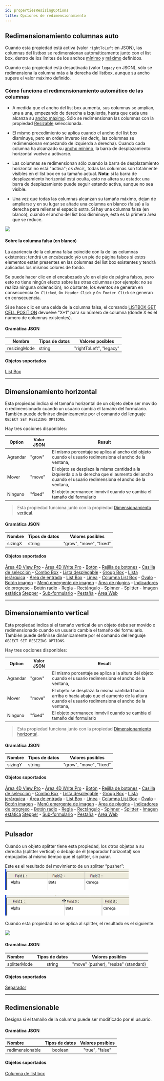 ```yaml
---
id: propertiesResizingOptions
title: Opciones de redimensionamiento
---
```


## Redimensionamiento columnas auto

Cuando esta propiedad está activa (valor `rightToLeft` en JSON), las columnas del listbox se redimensionan automáticamente junto con el list box, dentro de los límites de los anchos [mínimo](properties_CoordinatesAndSizing.md#minimum-width) y [máximo](properties_CoordinatesAndSizing.md#maximum-width) definidos.

Cuando esta propiedad está desactivada (valor `legacy` en JSON), sólo se redimensiona la columna más a la derecha del listbox, aunque su ancho supere el valor máximo definido.

### Cómo funciona el redimensionamiento automático de las columnas

* A medida que el ancho del list box aumenta, sus columnas se amplían, una a una, empezando de derecha a izquierda, hasta que cada una alcanza su [ancho máximo](properties_CoordinatesAndSizing.md#maximum-width). Sólo se redimensionan las columnas con la propiedad [Resizable](#resizable) seleccionada.

* El mismo procedimiento se aplica cuando el ancho del list box disminuye, pero en orden inverso (*es decir,*, las columnas se redimensionan empezando de izquierda a derecha). Cuando cada columna ha alcanzado su [ancho mínimo](properties_CoordinatesAndSizing.md#minimum-width), la barra de desplazamiento horizontal vuelve a activarse.

* Las columnas se redimensionan sólo cuando la barra de desplazamiento horizontal no está "activa"; *es decir,*, todas las columnas son totalmente visibles en el list box en su tamaño actual. **Nota**: si la barra de desplazamiento horizontal está oculta, esto no altera su estado: una barra de desplazamiento puede seguir estando activa, aunque no sea visible.

* Una vez que todas las columnas alcanzan su tamaño máximo, dejan de ampliarse y en su lugar se añade una columna en blanco (falsa) a la derecha para rellenar el espacio extra. Si hay una columna falsa (en blanco), cuando el ancho del list box disminuye, ésta es la primera área que se reduce.

![](../assets/en/FormObjects/property_columnAutoResizing.png)

#### Sobre la columna falsa (en blanco)

La apariencia de la columna falsa coincide con la de las columnas existentes; tendrá un encabezado y/o un pie de página falsos si estos elementos están presentes en las columnas del list box existentes y tendrá aplicados los mismos colores de fondo.

Se puede hacer clic en el encabezado y/o en el pie de página falsos, pero esto no tiene ningún efecto sobre las otras columnas (por ejemplo: no se realiza ninguna ordenación); no obstante, los eventos se generan en consecuencia `On Clicked`, `On Header Click` y `On Footer Click` se generan en consecuencia.

Si se hace clic en una celda de la columna falsa, el comando [LISTBOX GET CELL POSITION](https://doc.4d.com/4Dv17R6/4D/17-R6/LISTBOX-GET-CELL-POSITION.301-4311145.en.html) devuelve "X+1" para su número de columna (donde X es el número de columnas existentes).

#### Gramática JSON

| Nombre       | Tipos de datos | Valores posibles        |
| ------------ | -------------- | ----------------------- |
| resizingMode | string         | "rightToLeft", "legacy" |

#### Objetos soportados

[List Box](listbox_overview.md)

---

## Dimensionamiento horizontal

Esta propiedad indica si el tamaño horizontal de un objeto debe ser movido o redimensionado cuando un usuario cambia el tamaño del formulario. También puede definirse dinámicamente por el comando del lenguaje `OBJECT SET RESIZING OPTIONS`.

Hay tres opciones disponibles:

| Option   | Valor JSON | Result                                                                                                                                                |
| -------- | ---------- | ----------------------------------------------------------------------------------------------------------------------------------------------------- |
| Agrandar | "grow"     | El mismo porcentaje se aplica al ancho del objeto cuando el usuario redimensiona el ancho de la ventana,                                              |
| Mover    | "move"     | El objeto se desplaza la misma cantidad a la izquierda o a la derecha que el aumento del ancho cuando el usuario redimensiona el ancho de la ventana, |
| Ninguno  | "fixed"    | El objeto permanece inmóvil cuando se cambia el tamaño del formulario                                                                                 |
> Esta propiedad funciona junto con la propiedad [Dimensionamiento vertical](#tamaño-vertical).

#### Gramática JSON

| Nombre  | Tipos de datos | Valores posibles        |
| ------- | -------------- | ----------------------- |
| sizingX | string         | "grow", "move", "fixed" |

#### Objetos soportados

[Área 4D View Pro](viewProArea_overview.md) - [Área 4D Write Pro](writeProArea_overview.md) - [Botón](button_overview.md) - [Rejilla de botones](buttonGrid_overview.md) - [Casilla de selección](checkbox_overview.md) - [Combo Box](comboBox_overview.md) - [Lista desplegable](dropdownList_Overview.md) - [Group Box](groupBox.md) - [Lista jerárquica](list_overview.md#overview) - [Área de entrada](input_overview.md) - [List Box](listbox_overview.md#overview) - [Línea](shapes_overview.md#line) - [Columna List Box](listbox_overview.md#list-box-columns) - [Óvalo](shapes_overview.md#oval) - [Botón imagen](pictureButton_overview.md) - [Menú emergente de imagen](picturePopupMenu_overview.md) - [Área de plugins](pluginArea_overview.md#overview) - [Indicadores de progreso](progressIndicator.md) - [Botón radio](radio_overview.md) - [Regla](ruler.md) - [ Rectángulo](shapes_overview.md#rectangle) - [Spinner](spinner.md) - [Splitter](splitters.md) - [Imagen estática](staticPicture.md) [Stepper](stepper.md) - [Sub-formulario](subform_overview.md) - [Pestaña](tabControl.md) - [Área Web](webArea_overview.md#overview)

---

## Dimensionamiento vertical

Esta propiedad indica si el tamaño vertical de un objeto debe ser movido o redimensionado cuando un usuario cambia el tamaño del formulario. También puede definirse dinámicamente por el comando del lenguaje `OBJECT SET RESIZING OPTIONS`.

Hay tres opciones disponibles:

| Option   | Valor JSON | Result                                                                                                                                                |
| -------- | ---------- | ----------------------------------------------------------------------------------------------------------------------------------------------------- |
| Agrandar | "grow"     | El mismo porcentaje se aplica a la altura del objeto cuando el usuario redimensiona el ancho de la ventana,                                           |
| Mover    | "move"     | El objeto se desplaza la misma cantidad hacia arriba o hacia abajo que el aumento de la altura cuando el usuario redimensiona el ancho de la ventana, |
| Ninguno  | "fixed"    | El objeto permanece inmóvil cuando se cambia el tamaño del formulario                                                                                 |
> Esta propiedad funciona junto con la propiedad [Dimensionamiento horizontal](#horizontal-sizing).

#### Gramática JSON

| Nombre  | Tipos de datos | Valores posibles        |
| ------- | -------------- | ----------------------- |
| sizingY | string         | "grow", "move", "fixed" |

#### Objetos soportados

[Área 4D View Pro](viewProArea_overview.md) - [Área 4D Write Pro](writeProArea_overview.md) - [Botón](button_overview.md) - [Rejilla de botones](buttonGrid_overview.md) - [Casilla de selección](checkbox_overview.md) - [Combo Box](comboBox_overview.md) - [Lista desplegable](dropdownList_Overview.md) - [Group Box](groupBox.md) - [Lista jerárquica](list_overview.md#overview) - [Área de entrada](input_overview.md) - [List Box](listbox_overview.md#overview) - [Línea](shapes_overview.md#line) - [Columna List Box](listbox_overview.md#list-box-columns) - [Óvalo](shapes_overview.md#oval) - [Botón imagen](pictureButton_overview.md) - [Menú emergente de imagen](picturePopupMenu_overview.md) - [Área de plugins](pluginArea_overview.md#overview) - [Indicadores de progreso](progressIndicator.md) - [Botón radio](radio_overview.md) - [Regla](ruler.md) - [ Rectángulo](shapes_overview.md#rectangle) - [Spinner](spinner.md) - [Splitter](splitters.md) - [Imagen estática](staticPicture.md) [Stepper](stepper.md) - [Sub-formulario](subform_overview.md) - [Pestaña](tabControl.md) - [Área Web](webArea_overview.md#overview)

---

## Pulsador

Cuando un objeto splitter tiene esta propiedad, los otros objetos a su derecha (splitter vertical) o debajo de él (separador horizontal) son empujados al mismo tiempo que el splitter, sin parar.

Este es el resultado del movimiento de un splitter “pusher”: ![](../assets/en/FormObjects/splitter_pusher1.png)

![](../assets/en/FormObjects/splitter_pusher3.png)

Cuando esta propiedad no se aplica al splitter, el resultado es el siguiente:

![](../assets/en/FormObjects/splitter_pusher2.png)

#### Gramática JSON

| Nombre       | Tipos de datos |           Valores posibles           |
|:------------ |:--------------:|:------------------------------------:|
| splitterMode |     string     | "move" (pusher), "resize" (standard) |

#### Objetos soportados

[Separador](splitters.md)

---

## Redimensionable

Designa si el tamaño de la columna puede ser modificado por el usuario.

#### Gramática JSON

| Nombre          | Tipos de datos | Valores posibles |
|:--------------- |:--------------:|:----------------:|
| redimensionable |    boolean     | "true", "false"  |

#### Objetos soportados

[Columna de list box](listbox_overview.md#list-box-columns)
